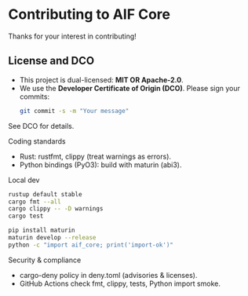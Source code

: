 
# Contributing to AIF Core

Thanks for your interest in contributing!

## License and DCO
- This project is dual-licensed: **MIT OR Apache-2.0**.
- We use the **Developer Certificate of Origin (DCO)**. Please sign your commits:
  ```bash
  git commit -s -m "Your message"
  ```

See DCO for details.

Coding standards
- Rust: rustfmt, clippy (treat warnings as errors).
- Python bindings (PyO3): build with maturin (abi3).

Local dev

```bash
rustup default stable
cargo fmt --all
cargo clippy -- -D warnings
cargo test

pip install maturin
maturin develop --release
python -c "import aif_core; print('import-ok')"
```

Security & compliance
- cargo-deny policy in deny.toml (advisories & licenses).
- GitHub Actions check fmt, clippy, tests, Python import smoke.
